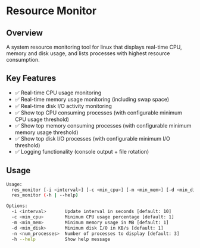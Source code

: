 # Resource Monitor

## Overview
A system resource monitoring tool for linux that displays real-time CPU, memory and disk usage, and lists processes with highest resource consumption.

## Key Features
- ✅ Real-time CPU usage monitoring
- ✅ Real-time memory usage monitoring (including swap space)
- ✅ Real-time disk I/O activity monitoring
- ✅ Show top CPU consuming processes (with configurable minimum CPU usage threshold)
- ✅ Show top memory consuming processes (with configurable minimum memory usage threshold)
- ✅ Show top disk I/O processes (with configurable minimum I/O threshold)
- ✅ Logging functionality (console output + file rotation)

## Usage

```bash
Usage:
  res_monitor [-i <interval>] [-c <min_cpu>] [-m <min_mem>] [-d <min_disk>] [-n <num_processes>]
  res_monitor (-h | --help)

Options:
  -i <interval>       Update interval in seconds [default: 10]
  -c <min_cpu>        Minimum CPU usage percentage [default: 1]
  -m <min_mem>        Minimum memory usage in MB [default: 1]
  -d <min_disk>       Minimum disk I/O in KB/s [default: 1]
  -n <num_processes>  Number of processes to display [default: 3]
  -h --help           Show help message
